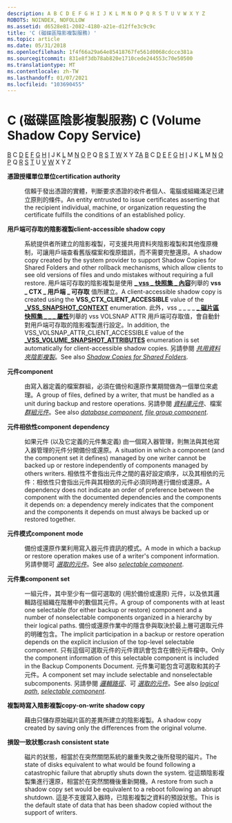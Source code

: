 ```yaml
---
description: A B C D E F G H I J K L M N O P Q R S T U V W X Y Z
ROBOTS: NOINDEX, NOFOLLOW
ms.assetid: d6528e81-2082-4180-a21e-d12ffe3c9c9c
title: 'C (磁碟區陰影複製服務) '
ms.topic: article
ms.date: 05/31/2018
ms.openlocfilehash: 1f4f66a29a64e85418767fe561d0068cdcce381a
ms.sourcegitcommit: 831e8f3db78ab820e1710cede244553c70e50500
ms.translationtype: MT
ms.contentlocale: zh-TW
ms.lasthandoff: 01/07/2021
ms.locfileid: "103690455"
---
```

# <a name="c-volume-shadow-copy-service"></a><span data-ttu-id="ead25-103">C (磁碟區陰影複製服務) </span><span class="sxs-lookup"><span data-stu-id="ead25-103">C (Volume Shadow Copy Service)</span></span>

<span data-ttu-id="ead25-104">[](vssgloss-a.md) [B](vssgloss-b.md) C [D](vssgloss-d.md) [E](vssgloss-e.md) [F](vssgloss-f.md) [G](vssgloss-g.md) [H](vssgloss-h.md) [I](vssgloss-i.md) J K [L](vssgloss-l.md) M [N](vssgloss-n.md) [O](vssgloss-o.md) [P](vssgloss-p.md) Q [R](vssgloss-r.md) [S](vssgloss-s.md) [T](vssgloss-t.md) [](vssgloss-v.md) [W](vssgloss-w.md) X Y Z</span><span class="sxs-lookup"><span data-stu-id="ead25-104">[A](vssgloss-a.md) [B](vssgloss-b.md) C [D](vssgloss-d.md) [E](vssgloss-e.md) [F](vssgloss-f.md) [G](vssgloss-g.md) [H](vssgloss-h.md) [I](vssgloss-i.md) J K [L](vssgloss-l.md) M [N](vssgloss-n.md) [O](vssgloss-o.md) [P](vssgloss-p.md) Q [R](vssgloss-r.md) [S](vssgloss-s.md) [T](vssgloss-t.md) U [V](vssgloss-v.md) [W](vssgloss-w.md) X Y Z</span></span>

<dl> <dt>

<span data-ttu-id="ead25-105"><span id="base.vssgloss_certification_authority"></span><span id="BASE.VSSGLOSS_CERTIFICATION_AUTHORITY"></span>**憑證授權單位單位**</span><span class="sxs-lookup"><span data-stu-id="ead25-105"><span id="base.vssgloss_certification_authority"></span><span id="BASE.VSSGLOSS_CERTIFICATION_AUTHORITY"></span>**certification authority**</span></span>
</dt> <dd>

<span data-ttu-id="ead25-106">信賴于發出憑證的實體，判斷要求憑證的收件者個人、電腦或組織滿足已建立原則的條件。</span><span class="sxs-lookup"><span data-stu-id="ead25-106">An entity entrusted to issue certificates asserting that the recipient individual, machine, or organization requesting the certificate fulfills the conditions of an established policy.</span></span>

</dd> <dt>

<span data-ttu-id="ead25-107"><span id="base.vssgloss_client_accessible_shadow_copy"></span><span id="BASE.VSSGLOSS_CLIENT_ACCESSIBLE_SHADOW_COPY"></span>**用戶端可存取的陰影複製**</span><span class="sxs-lookup"><span data-stu-id="ead25-107"><span id="base.vssgloss_client_accessible_shadow_copy"></span><span id="BASE.VSSGLOSS_CLIENT_ACCESSIBLE_SHADOW_COPY"></span>**client-accessible shadow copy**</span></span>
</dt> <dd>

<span data-ttu-id="ead25-108">系統提供者所建立的陰影複製，可支援共用資料夾陰影複製和其他復原機制，可讓用戶端查看舊版檔案和復原錯誤，而不需要完整還原。</span><span class="sxs-lookup"><span data-stu-id="ead25-108">A shadow copy created by the system provider to support Shadow Copies for Shared Folders and other rollback mechanisms, which allow clients to see old versions of files and undo mistakes without requiring a full restore.</span></span> <span data-ttu-id="ead25-109">用戶端可存取的陰影複製是使用 [**\_ vss \_ 快照集 \_ 內容**](/windows/desktop/api/Vss/ne-vss-vss_snapshot_context)列舉的 **vss \_ CTX \_ 用戶端 \_ 可存取** 值所建立。</span><span class="sxs-lookup"><span data-stu-id="ead25-109">A client-accessible shadow copy is created using the **VSS\_CTX\_CLIENT\_ACCESSIBLE** value of the [**\_VSS\_SNAPSHOT\_CONTEXT**](/windows/desktop/api/Vss/ne-vss-vss_snapshot_context) enumeration.</span></span> <span data-ttu-id="ead25-110">此外，vss \_ \_ \_ \_ [**\_ 磁片區快照集 \_ \_ \_ 屬性**](/windows/desktop/api/Vss/ne-vss-vss_volume_snapshot_attributes)列舉的 vss VOLSNAP ATTR 用戶端可存取值，會自動針對用戶端可存取的陰影複製進行設定。</span><span class="sxs-lookup"><span data-stu-id="ead25-110">In addition, the VSS\_VOLSNAP\_ATTR\_CLIENT\_ACCESSIBLE value of the [**\_VSS\_VOLUME\_SNAPSHOT\_ATTRIBUTES**](/windows/desktop/api/Vss/ne-vss-vss_volume_snapshot_attributes) enumeration is set automatically for client-accessible shadow copies.</span></span> <span data-ttu-id="ead25-111">另請參閱 [*共用資料夾陰影複製*](vssgloss-s.md)。</span><span class="sxs-lookup"><span data-stu-id="ead25-111">See also [*Shadow Copies for Shared Folders*](vssgloss-s.md).</span></span>

</dd> <dt>

<span data-ttu-id="ead25-112"><span id="base.vssgloss_component"></span><span id="BASE.VSSGLOSS_COMPONENT"></span>**元件**</span><span class="sxs-lookup"><span data-stu-id="ead25-112"><span id="base.vssgloss_component"></span><span id="BASE.VSSGLOSS_COMPONENT"></span>**component**</span></span>
</dt> <dd>

<span data-ttu-id="ead25-113">由寫入器定義的檔案群組，必須在備份和還原作業期間做為一個單位來處理。</span><span class="sxs-lookup"><span data-stu-id="ead25-113">A group of files, defined by a writer, that must be handled as a unit during backup and restore operations.</span></span> <span data-ttu-id="ead25-114">另請參閱 [*資料庫元件*](vssgloss-d.md)、檔案 [*群組元件*](vssgloss-f.md)。</span><span class="sxs-lookup"><span data-stu-id="ead25-114">See also [*database component*](vssgloss-d.md), [*file group component*](vssgloss-f.md).</span></span>

</dd> <dt>

<span data-ttu-id="ead25-115"><span id="base.vssgloss_component_dependency"></span><span id="BASE.VSSGLOSS_COMPONENT_DEPENDENCY"></span>**元件相依性**</span><span class="sxs-lookup"><span data-stu-id="ead25-115"><span id="base.vssgloss_component_dependency"></span><span id="BASE.VSSGLOSS_COMPONENT_DEPENDENCY"></span>**component dependency**</span></span>
</dt> <dd>

<span data-ttu-id="ead25-116">如果元件 (以及它定義的元件集定義) 由一個寫入器管理，則無法與其他寫入器管理的元件分開備份或還原。</span><span class="sxs-lookup"><span data-stu-id="ead25-116">A situation in which a component (and the component set it defines) managed by one writer cannot be backed up or restore independently of components managed by others writers.</span></span> <span data-ttu-id="ead25-117">相依性不會指出元件之間的喜好設定順序，以及其相依的元件：相依性只會指出元件與其相依的元件必須同時進行備份或還原。</span><span class="sxs-lookup"><span data-stu-id="ead25-117">A dependency does not indicate an order of preference between the component with the documented dependencies and the components it depends on: a dependency merely indicates that the component and the components it depends on must always be backed up or restored together.</span></span>

</dd> <dt>

<span data-ttu-id="ead25-118"><span id="base.vssgloss_component_mode"></span><span id="BASE.VSSGLOSS_COMPONENT_MODE"></span>**元件模式**</span><span class="sxs-lookup"><span data-stu-id="ead25-118"><span id="base.vssgloss_component_mode"></span><span id="BASE.VSSGLOSS_COMPONENT_MODE"></span>**component mode**</span></span>
</dt> <dd>

<span data-ttu-id="ead25-119">備份或還原作業利用寫入器元件資訊的模式。</span><span class="sxs-lookup"><span data-stu-id="ead25-119">A mode in which a backup or restore operation makes use of a writer's component information.</span></span> <span data-ttu-id="ead25-120">另請參閱可 [*選取的元件*](vssgloss-s.md)。</span><span class="sxs-lookup"><span data-stu-id="ead25-120">See also [*selectable component*](vssgloss-s.md).</span></span>

</dd> <dt>

<span data-ttu-id="ead25-121"><span id="base.vssgloss_component_set"></span><span id="BASE.VSSGLOSS_COMPONENT_SET"></span>**元件集**</span><span class="sxs-lookup"><span data-stu-id="ead25-121"><span id="base.vssgloss_component_set"></span><span id="BASE.VSSGLOSS_COMPONENT_SET"></span>**component set**</span></span>
</dt> <dd>

<span data-ttu-id="ead25-122">一組元件，其中至少有一個可選取的 (用於備份或還原) 元件，以及依其邏輯路徑組織在階層中的數個其元件。</span><span class="sxs-lookup"><span data-stu-id="ead25-122">A group of components with at least one selectable (for either backup or restore) component and a number of nonselectable components organized in a hierarchy by their logical paths.</span></span> <span data-ttu-id="ead25-123">備份或還原作業中的隱含參與取決於最上層可選取元件的明確包含。</span><span class="sxs-lookup"><span data-stu-id="ead25-123">The implicit participation in a backup or restore operation depends on the explicit inclusion of the top-level selectable component.</span></span> <span data-ttu-id="ead25-124">只有這個可選取元件的元件資訊會包含在備份元件檔中。</span><span class="sxs-lookup"><span data-stu-id="ead25-124">Only the component information of this selectable component is included in the Backup Components Document.</span></span> <span data-ttu-id="ead25-125">元件集可能包含可選取和其的子元件。</span><span class="sxs-lookup"><span data-stu-id="ead25-125">A component set may include selectable and nonselectable subcomponents.</span></span> <span data-ttu-id="ead25-126">另請參閱 [*邏輯路徑*](vssgloss-l.md)、可 [*選取的元件*](vssgloss-s.md)。</span><span class="sxs-lookup"><span data-stu-id="ead25-126">See also [*logical path*](vssgloss-l.md), [*selectable component*](vssgloss-s.md).</span></span>

</dd> <dt>

<span data-ttu-id="ead25-127"><span id="base.vssgloss_copy_on_write_shadow_copy"></span><span id="BASE.VSSGLOSS_COPY_ON_WRITE_SHADOW_COPY"></span>**複製時寫入陰影複製**</span><span class="sxs-lookup"><span data-stu-id="ead25-127"><span id="base.vssgloss_copy_on_write_shadow_copy"></span><span id="BASE.VSSGLOSS_COPY_ON_WRITE_SHADOW_COPY"></span>**copy-on-write shadow copy**</span></span>
</dt> <dd>

<span data-ttu-id="ead25-128">藉由只儲存原始磁片區的差異所建立的陰影複製。</span><span class="sxs-lookup"><span data-stu-id="ead25-128">A shadow copy created by saving only the differences from the original volume.</span></span>

</dd> <dt>

<span data-ttu-id="ead25-129"><span id="base.vssgloss_crash_consistent_state"></span><span id="BASE.VSSGLOSS_CRASH_CONSISTENT_STATE"></span>**損毀一致狀態**</span><span class="sxs-lookup"><span data-stu-id="ead25-129"><span id="base.vssgloss_crash_consistent_state"></span><span id="BASE.VSSGLOSS_CRASH_CONSISTENT_STATE"></span>**crash consistent state**</span></span>
</dt> <dd>

<span data-ttu-id="ead25-130">磁片的狀態，相當於在突然關閉系統的嚴重失敗之後所發現的磁片。</span><span class="sxs-lookup"><span data-stu-id="ead25-130">The state of disks equivalent to what would be found following a catastrophic failure that abruptly shuts down the system.</span></span> <span data-ttu-id="ead25-131">從這類陰影複製集進行還原，相當於在突然關機後重新開機。</span><span class="sxs-lookup"><span data-stu-id="ead25-131">A restore from such a shadow copy set would be equivalent to a reboot following an abrupt shutdown.</span></span> <span data-ttu-id="ead25-132">這是不支援寫入器時，已陰影複製之資料的預設狀態。</span><span class="sxs-lookup"><span data-stu-id="ead25-132">This is the default state of data that has been shadow copied without the support of writers.</span></span>

</dd> </dl>

 

 




